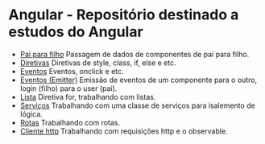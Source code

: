 # Angular - Repositório destinado a estudos do Angular

-   [Pai para filho](./pai-para-filho/) Passagem de dados de componentes de pai para filho.
-   [Diretivas](./directives/) Diretivas de style, class, if, else e etc.
-   [Eventos](./events/) Eventos, onclick e etc.
-   [Eventos (Emitter)](./emitter/) Emissão de eventos de um componente para o outro, login (filho) para o user (pai).
-   [Lista](./lists/) Diretiva for, trabalhando com listas.
-   [Serviços](./services/) Trabalhando com uma classe de serviços para isalemento de lógica.
-   [Rotas](./routes/) Trabalhando com rotas.
-   [Cliente http](./http-client/) Trabalhando com requisições http e o observable.
